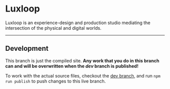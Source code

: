 # Luxloop

Luxloop is an experience-design and production studio mediating the intersection of the physical and digital worlds.

---

## Development

This branch is just the compiled site. **Any work that you do in this branch can and will be overwritten when the _dev_ branch is published!** 

To work with the actual source files, checkout the [dev branch](https://github.com/luxloop/luxloop.github.io/tree/dev), and run `npm run publish` to push changes to this live branch.
